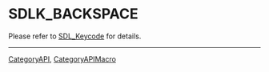 # SDLK_BACKSPACE

Please refer to [SDL_Keycode](SDL_Keycode) for details.

----
[CategoryAPI](CategoryAPI), [CategoryAPIMacro](CategoryAPIMacro)

